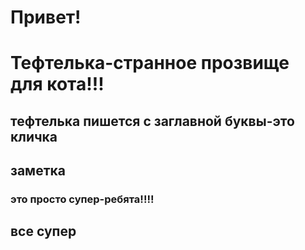 # Привет!

# Тефтелька-странное прозвище для кота!!!

## тефтелька пишется с заглавной буквы-это кличка

## заметка

### это просто супер-ребята!!!!

## все супер
